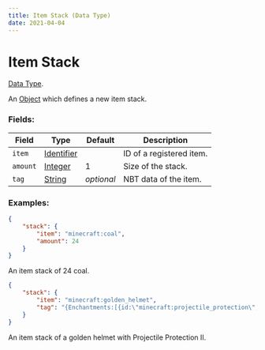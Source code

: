 ```yaml
---
title: Item Stack (Data Type)
date: 2021-04-04
---
```

# Item Stack

[Data Type](../data_types.md).

An [Object](object.md) which defines a new item stack.

### Fields:

Field  | Type | Default | Description
-------|------|---------|-------------
`item` | [Identifier](identifier.md) | | ID of a registered item.
`amount` | [Integer](integer.md) | 1 | Size of the stack.
`tag` | [String](string.md) | _optional_ | NBT data of the item.

### Examples:

```json
{
  	"stack": {
		"item": "minecraft:coal",
		"amount": 24
  	}
}
```

An item stack of 24 coal.
<br>

```json
{
  	"stack": {
		"item": "minecraft:golden_helmet",
		"tag": "{Enchantments:[{id:\"minecraft:projectile_protection\",lvl:2s}]}"
  	}
}
```

An item stack of a golden helmet with Projectile Protection II.